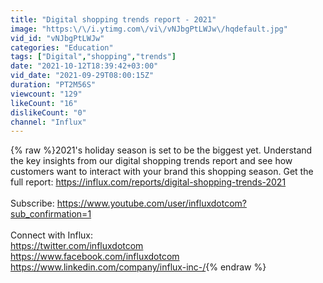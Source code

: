 ```yaml
---
title: "Digital shopping trends report - 2021"
image: "https:\/\/i.ytimg.com\/vi\/vNJbgPtLWJw\/hqdefault.jpg"
vid_id: "vNJbgPtLWJw"
categories: "Education"
tags: ["Digital","shopping","trends"]
date: "2021-10-12T18:39:42+03:00"
vid_date: "2021-09-29T08:00:15Z"
duration: "PT2M56S"
viewcount: "129"
likeCount: "16"
dislikeCount: "0"
channel: "Influx"
---
```

{% raw %}2021's holiday season is set to be the biggest yet. Understand the key insights from our digital shopping trends report and see how customers want to interact with your brand this shopping season. Get the full report: <a rel="nofollow" target="blank" href="https://influx.com/reports/digital-shopping-trends-2021">https://influx.com/reports/digital-shopping-trends-2021</a><br /><br />Subscribe: <a rel="nofollow" target="blank" href="https://www.youtube.com/user/influxdotcom?sub_confirmation=1">https://www.youtube.com/user/influxdotcom?sub_confirmation=1</a><br /><br />Connect with Influx:<br /><a rel="nofollow" target="blank" href="https://twitter.com/influxdotcom">https://twitter.com/influxdotcom</a><br /><a rel="nofollow" target="blank" href="https://www.facebook.com/influxdotcom">https://www.facebook.com/influxdotcom</a><br /><a rel="nofollow" target="blank" href="https://www.linkedin.com/company/influx-inc-/">https://www.linkedin.com/company/influx-inc-/</a>{% endraw %}
